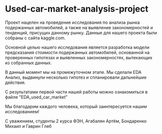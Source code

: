 # Used-car-market-analysis-project

Проект нацелен на проведение исследования по анализа рынка подержанных автомобилей, а также на выявление закономерностей и тенденций, присущих данному рынку. Данные для нашего проекта были собраны с сайта kaggle.com.

Основной целью нашего исследования является разработка модели предсказания стоимости подержанных автомобилей, основанной на проверенных гипотезах и выявленных закономерностях, вытекающих из собранных данных.

В данный момент мы на промежуточном этапе. Мы сделали EDA Анализ, выдвинули несколько гипотез и спланировали дальнейшие действия.

С результатами первой части нашей работы можно ознакомиться в файле "EDA_used_car_market"

Мы благодарим каждого человека, который заинтересуется нашим исследованием!

С уважением, студенты 2 курса ФЭН, Агабалян Артём, Бондаренко Михаил и Гаврин Глеб
